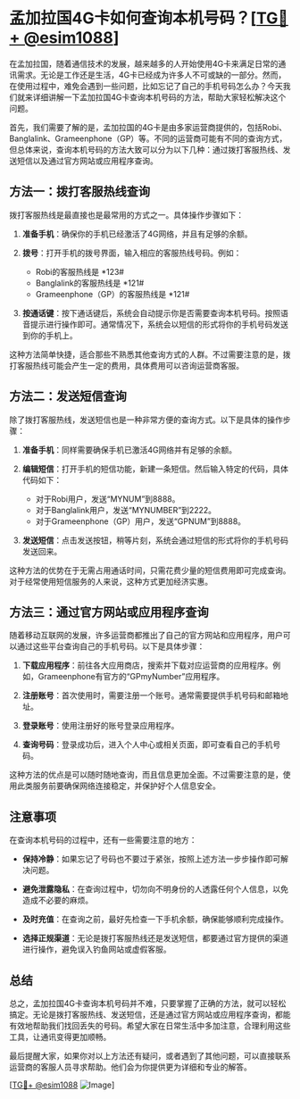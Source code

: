 # 孟加拉国4G卡如何查询本机号码？[[TG💪+ @esim1088](https://t.me/s/esim1088)]

在孟加拉国，随着通信技术的发展，越来越多的人开始使用4G卡来满足日常的通讯需求。无论是工作还是生活，4G卡已经成为许多人不可或缺的一部分。然而，在使用过程中，难免会遇到一些问题，比如忘记了自己的手机号码怎么办？今天我们就来详细讲解一下孟加拉国4G卡查询本机号码的方法，帮助大家轻松解决这个问题。

首先，我们需要了解的是，孟加拉国的4G卡是由多家运营商提供的，包括Robi、Banglalink、Grameenphone（GP）等。不同的运营商可能有不同的查询方式，但总体来说，查询本机号码的方法大致可以分为以下几种：通过拨打客服热线、发送短信以及通过官方网站或应用程序查询。

## 方法一：拨打客服热线查询

拨打客服热线是最直接也是最常用的方式之一。具体操作步骤如下：

1. **准备手机**：确保你的手机已经激活了4G网络，并且有足够的余额。
   
2. **拨号**：打开手机的拨号界面，输入相应的客服热线号码。例如：
   - Robi的客服热线是 *123#
   - Banglalink的客服热线是 *121#
   - Grameenphone（GP）的客服热线是 *121#

3. **按通话键**：按下通话键后，系统会自动提示你是否需要查询本机号码。按照语音提示进行操作即可。通常情况下，系统会以短信的形式将你的手机号码发送到你的手机上。

这种方法简单快捷，适合那些不熟悉其他查询方式的人群。不过需要注意的是，拨打客服热线可能会产生一定的费用，具体费用可以咨询运营商客服。

## 方法二：发送短信查询

除了拨打客服热线，发送短信也是一种非常方便的查询方式。以下是具体的操作步骤：

1. **准备手机**：同样需要确保手机已激活4G网络并有足够的余额。

2. **编辑短信**：打开手机的短信功能，新建一条短信。然后输入特定的代码，具体代码如下：
   - 对于Robi用户，发送“MYNUM”到8888。
   - 对于Banglalink用户，发送“MYNUMBER”到2222。
   - 对于Grameenphone（GP）用户，发送“GPNUM”到8888。

3. **发送短信**：点击发送按钮，稍等片刻，系统会通过短信的形式将你的手机号码发送回来。

这种方法的优势在于无需占用通话时间，只需花费少量的短信费用即可完成查询。对于经常使用短信服务的人来说，这种方式更加经济实惠。

## 方法三：通过官方网站或应用程序查询

随着移动互联网的发展，许多运营商都推出了自己的官方网站和应用程序，用户可以通过这些平台查询自己的手机号码。以下是具体步骤：

1. **下载应用程序**：前往各大应用商店，搜索并下载对应运营商的应用程序。例如，Grameenphone有官方的“GPmyNumber”应用程序。

2. **注册账号**：首次使用时，需要注册一个账号。通常需要提供手机号码和邮箱地址。

3. **登录账号**：使用注册好的账号登录应用程序。

4. **查询号码**：登录成功后，进入个人中心或相关页面，即可查看自己的手机号码。

这种方法的优点是可以随时随地查询，而且信息更加全面。不过需要注意的是，使用此类服务前要确保网络连接稳定，并保护好个人信息安全。

## 注意事项

在查询本机号码的过程中，还有一些需要注意的地方：

- **保持冷静**：如果忘记了号码也不要过于紧张，按照上述方法一步步操作即可解决问题。
  
- **避免泄露隐私**：在查询过程中，切勿向不明身份的人透露任何个人信息，以免造成不必要的麻烦。

- **及时充值**：在查询之前，最好先检查一下手机余额，确保能够顺利完成操作。

- **选择正规渠道**：无论是拨打客服热线还是发送短信，都要通过官方提供的渠道进行操作，避免误入钓鱼网站或虚假客服。

## 总结

总之，孟加拉国4G卡查询本机号码并不难，只要掌握了正确的方法，就可以轻松搞定。无论是拨打客服热线、发送短信，还是通过官方网站或应用程序查询，都能有效地帮助我们找回丢失的号码。希望大家在日常生活中多加注意，合理利用这些工具，让通讯变得更加顺畅。

最后提醒大家，如果你对以上方法还有疑问，或者遇到了其他问题，可以直接联系运营商的客服人员寻求帮助。他们会为你提供更为详细和专业的解答。

[[TG💪+ @esim1088](https://t.me/s/esim1088) ![Image](https://i.postimg.cc/4NQfJmqS/Snipaste-2025-05-13-00-14-12.png)]
